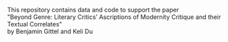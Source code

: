 This repository contains data and code to support the paper <br/>
"Beyond Genre: Literary Critics’ Ascriptions of Modernity Critique and their Textual Correlates" <br/>
by Benjamin Gittel and Keli Du
